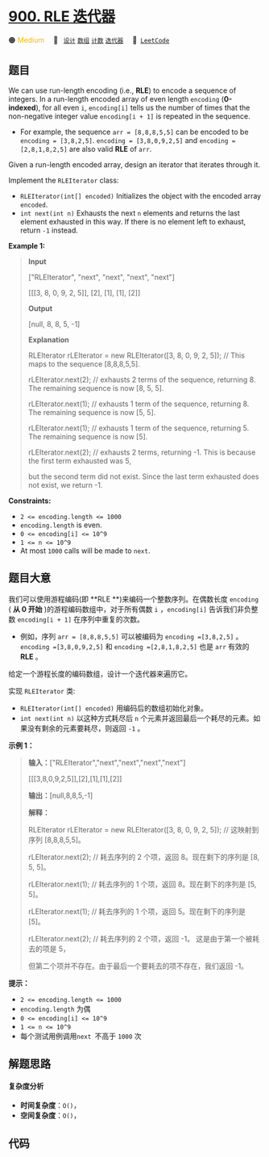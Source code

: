 # [900. RLE 迭代器](https://leetcode.com/problems/rle-iterator)

🟠 <font color=#ffb800>Medium</font>&emsp; 🔖&ensp; [`设计`](/tag/design.md) [`数组`](/tag/array.md) [`计数`](/tag/counting.md) [`迭代器`](/tag/iterator.md)&emsp; 🔗&ensp;[`LeetCode`](https://leetcode.com/problems/rle-iterator)

## 题目

We can use run-length encoding (i.e., **RLE**) to encode a sequence of
integers. In a run-length encoded array of even length `encoding`
(**0-indexed**), for all even `i`, `encoding[i]` tells us the number of times
that the non-negative integer value `encoding[i + 1]` is repeated in the
sequence.

  * For example, the sequence `arr = [8,8,8,5,5]` can be encoded to be `encoding = [3,8,2,5]`. `encoding = [3,8,0,9,2,5]` and `encoding = [2,8,1,8,2,5]` are also valid **RLE** of `arr`.

Given a run-length encoded array, design an iterator that iterates through it.

Implement the `RLEIterator` class:

  * `RLEIterator(int[] encoded)` Initializes the object with the encoded array `encoded`.
  * `int next(int n)` Exhausts the next `n` elements and returns the last element exhausted in this way. If there is no element left to exhaust, return `-1` instead.



**Example 1:**

> 
> 
> 
> 
> 
> **Input**
> 
> ["RLEIterator", "next", "next", "next", "next"]
> 
> [[[3, 8, 0, 9, 2, 5]], [2], [1], [1], [2]]
> 
> **Output**
> 
> [null, 8, 8, 5, -1]
> 
> 
> 
> **Explanation**
> 
> RLEIterator rLEIterator = new RLEIterator([3, 8, 0, 9, 2, 5]); // This maps to the sequence [8,8,8,5,5].
> 
> rLEIterator.next(2); // exhausts 2 terms of the sequence, returning 8. The remaining sequence is now [8, 5, 5].
> 
> rLEIterator.next(1); // exhausts 1 term of the sequence, returning 8. The remaining sequence is now [5, 5].
> 
> rLEIterator.next(1); // exhausts 1 term of the sequence, returning 5. The remaining sequence is now [5].
> 
> rLEIterator.next(2); // exhausts 2 terms, returning -1. This is because the first term exhausted was 5,
> 
> but the second term did not exist. Since the last term exhausted does not exist, we return -1.

**Constraints:**

  * `2 <= encoding.length <= 1000`
  * `encoding.length` is even.
  * `0 <= encoding[i] <= 10^9`
  * `1 <= n <= 10^9`
  * At most `1000` calls will be made to `next`.


## 题目大意

我们可以使用游程编码(即 **RLE  **)来编码一个整数序列。在偶数长度 `encoding` ( **从 0 开始**
)的游程编码数组中，对于所有偶数 `i` ，`encoding[i]` 告诉我们非负整数 `encoding[i + 1]` 在序列中重复的次数。

  * 例如，序列 `arr = [8,8,8,5,5]` 可以被编码为 `encoding =[3,8,2,5]` 。`encoding =[3,8,0,9,2,5]` 和 `encoding =[2,8,1,8,2,5]` 也是 `arr` 有效的 **RLE** 。

给定一个游程长度的编码数组，设计一个迭代器来遍历它。

实现 `RLEIterator` 类:

  * `RLEIterator(int[] encoded)` 用编码后的数组初始化对象。
  * `int next(int n)` 以这种方式耗尽后 `n` 个元素并返回最后一个耗尽的元素。如果没有剩余的元素要耗尽，则返回 `-1` 。



**示例 1：**

> 
> 
> 
> 
> 
> **输入：**["RLEIterator","next","next","next","next"]
> 
> [[[3,8,0,9,2,5]],[2],[1],[1],[2]]
> 
> **输出：**[null,8,8,5,-1]
> 
> **解释：**
> 
> RLEIterator rLEIterator = new RLEIterator([3, 8, 0, 9, 2, 5]); // 这映射到序列 [8,8,8,5,5]。
> 
> rLEIterator.next(2); // 耗去序列的 2 个项，返回 8。现在剩下的序列是 [8, 5, 5]。
> 
> rLEIterator.next(1); // 耗去序列的 1 个项，返回 8。现在剩下的序列是 [5, 5]。
> 
> rLEIterator.next(1); // 耗去序列的 1 个项，返回 5。现在剩下的序列是 [5]。
> 
> rLEIterator.next(2); // 耗去序列的 2 个项，返回 -1。 这是由于第一个被耗去的项是 5，
> 
> 但第二个项并不存在。由于最后一个要耗去的项不存在，我们返回 -1。
> 
> 



**提示：**

  * `2 <= encoding.length <= 1000`
  * `encoding.length` 为偶
  * `0 <= encoding[i] <= 10^9`
  * `1 <= n <= 10^9`
  * 每个测试用例调用`next `不高于 `1000` 次 


## 解题思路

#### 复杂度分析

- **时间复杂度**：`O()`，
- **空间复杂度**：`O()`，

## 代码

```javascript

```